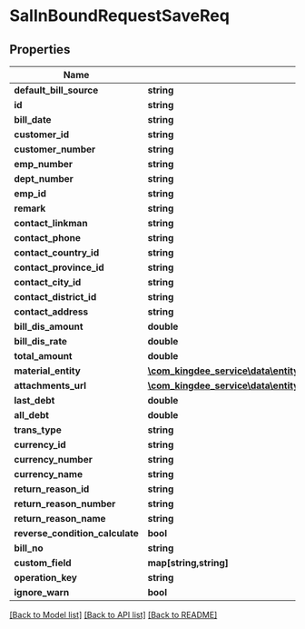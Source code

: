 # SalInBoundRequestSaveReq

## Properties
Name | Type | Description | Notes
------------ | ------------- | ------------- | -------------
**default_bill_source** | **string** |  | [optional] 
**id** | **string** |  | [optional] 
**bill_date** | **string** |  | [optional] 
**customer_id** | **string** |  | [optional] 
**customer_number** | **string** |  | [optional] 
**emp_number** | **string** |  | [optional] 
**dept_number** | **string** |  | [optional] 
**emp_id** | **string** |  | [optional] 
**remark** | **string** |  | [optional] 
**contact_linkman** | **string** |  | [optional] 
**contact_phone** | **string** |  | [optional] 
**contact_country_id** | **string** |  | [optional] 
**contact_province_id** | **string** |  | [optional] 
**contact_city_id** | **string** |  | [optional] 
**contact_district_id** | **string** |  | [optional] 
**contact_address** | **string** |  | [optional] 
**bill_dis_amount** | **double** |  | [optional] 
**bill_dis_rate** | **double** |  | [optional] 
**total_amount** | **double** |  | [optional] 
**material_entity** | [**\com_kingdee_service\data\entity\SalInBoundRequestSaveReqMaterialEntity[]**](SalInBoundRequestSaveReqMaterialEntity.md) |  | [optional] 
**attachments_url** | [**\com_kingdee_service\data\entity\SalInBoundRequestSaveReqAttachments[]**](SalInBoundRequestSaveReqAttachments.md) |  | [optional] 
**last_debt** | **double** |  | [optional] 
**all_debt** | **double** |  | [optional] 
**trans_type** | **string** |  | [optional] 
**currency_id** | **string** |  | [optional] 
**currency_number** | **string** |  | [optional] 
**currency_name** | **string** |  | [optional] 
**return_reason_id** | **string** |  | [optional] 
**return_reason_number** | **string** |  | [optional] 
**return_reason_name** | **string** |  | [optional] 
**reverse_condition_calculate** | **bool** |  | [optional] 
**bill_no** | **string** |  | [optional] 
**custom_field** | **map[string,string]** |  | [optional] 
**operation_key** | **string** |  | [optional] 
**ignore_warn** | **bool** |  | [optional] 

[[Back to Model list]](../README.md#documentation-for-models) [[Back to API list]](../README.md#documentation-for-api-endpoints) [[Back to README]](../README.md)



